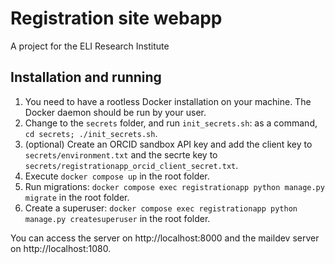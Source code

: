 # Registration site webapp

A project for the ELI Research Institute

## Installation and running

1. You need to have a rootless Docker installation on your machine. The Docker daemon should be run by your user.
2. Change to the `secrets` folder, and run `init_secrets.sh`: as a command, `cd secrets; ./init_secrets.sh`.
3. (optional) Create an ORCID sandbox API key and add the client key to `secrets/environment.txt` and the secrte key to `secrets/registrationapp_orcid_client_secret.txt`.
4. Execute `docker compose up` in the root folder.
5. Run migrations: `docker compose exec registrationapp python manage.py migrate` in the root folder.
5. Create a superuser: `docker compose exec registrationapp python manage.py createsuperuser` in the root folder.

You can access the server on http://localhost:8000 and the maildev server on http://localhost:1080.
